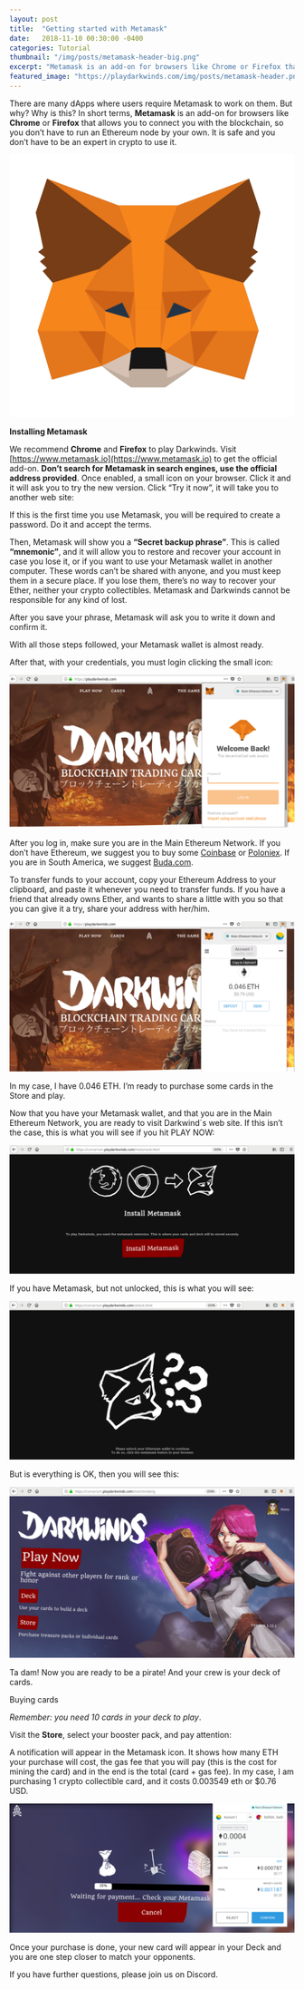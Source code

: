```yaml
---
layout: post
title:  "Getting started with Metamask"
date:   2018-11-10 00:30:00 -0400
categories: Tutorial
thumbnail: "/img/posts/metamask-header-big.png"
excerpt: "Metamask is an add-on for browsers like Chrome or Firefox that allows you to connect you with the blockchain, so you don’t have to run an Ethereum node by your own."
featured_image: "https://playdarkwinds.com/img/posts/metamask-header.png"
---
```


There are many dApps where users require Metamask to work on them.   But why? Why is this? In short terms, **Metamask** is an add-on for browsers like **Chrome** or **Firefox** that allows you to connect you with the blockchain, so you don’t have to run an Ethereum node by your own.  It is safe and you don’t have to be an expert in crypto to use it.

![Metamask](/img/posts/metamask-header-big.png)

**Installing Metamask**


We recommend **Chrome** and **Firefox** to play Darkwinds. Visit [https://www.metamask.io](https://www.metamask.io) to get the official add-on.  **Don’t search for Metamask in search engines, use the official address provided**. Once enabled, a small icon on your browser.  Click it and it will ask you to try the new version. Click “Try it now”, it will take you to another web site:


If this is the first time you use Metamask, you will be required to create a password. Do it and accept the terms.

Then, Metamask will show you a **“Secret backup phrase”**. This is called **“mnemonic”**, and it will allow you to restore and recover your account in case you lose it, or if you want to use your Metamask wallet in another computer.  These words can’t be shared with anyone, and you must keep them in a secure place. If you lose them, there’s no way to recover your Ether, neither your crypto collectibles.  Metamask and Darkwinds cannot be responsible for any kind of lost.  


After you save your phrase, Metamask will ask you to write it down and confirm it.

With all those steps followed, your Metamask wallet is almost ready.

After that, with your credentials, you must login clicking the small icon:

![Log in to Metamask](/img/posts/unlock-metamask.png)


After you log in, make sure you are in the Main Ethereum Network. If you don’t have Ethereum, we suggest you to buy some [Coinbase](https://www.coinbase.com) or [Poloniex](https://www.poloniex.com). If you are in South America, we suggest [Buda.com](https://www.buda.com).

To transfer funds to your account, copy your Ethereum Address to your clipboard, and paste it whenever you need to transfer funds. If you have a friend that already owns Ether, and wants to share a little with you so that you can give it a try, share your address with her/him.

![Copy your address](/img/posts/metamask-in-site.png)


In my case, I have 0.046 ETH. I’m ready to purchase some cards in the Store and play.

Now that you have your Metamask wallet, and that you are in the Main Ethereum Network, you are ready to visit Darkwind´s web site. If this isn’t the case, this is what you will see if you hit PLAY NOW:

![Without Metamask](/img/posts/not-metamask.png)

If you have Metamask, but not unlocked, this is what you will see:

![Metamask locked](/img/posts/unlock-metamask-now.png)

But is everything is OK, then you will see this:

![Metamask unlocked](/img/posts/darkwinds-unlocked.png)

Ta dam! Now you are ready to be a pirate! And your crew is your deck of cards.

Buying cards

*Remember: you need 10 cards in your deck to play*.  

Visit the **Store**, select your booster pack, and pay attention:

A notification will appear in the Metamask icon.  It shows how many ETH your purchase will cost, the gas fee that you will pay (this is the cost for mining the card) and in the end is the total (card + gas fee).  In my case, I am purchasing 1 crypto collectible card, and it costs  0.003549 eth or $0.76 USD.

![Using Metamask to buy a crypto collectible card from Darkwinds](/img/posts/cards-waiting-payment.png)


Once your purchase is done, your new card will appear in your Deck and you are one step closer to match your opponents.

If you have further questions, please join us on Discord.